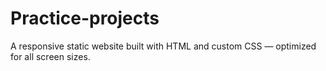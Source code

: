 # Practice-projects
A responsive static website built with HTML and custom CSS — optimized for all screen sizes.

